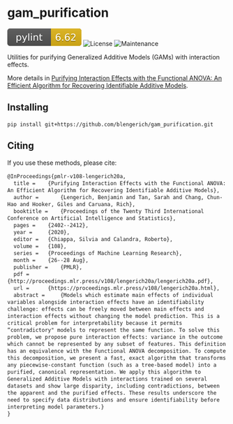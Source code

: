 # gam_purification
![pylint Score](pylint.svg)
![License](https://img.shields.io/github/license/blengerich/gam_purification.svg?style=flat-square)
![Maintenance](https://img.shields.io/maintenance/yes/2022?style=flat-square)

Utilities for purifying Generalized Additive Models (GAMs) with interaction effects.



More details in [Purifying Interaction Effects with the Functional ANOVA: An Efficient Algorithm for Recovering Identifiable Additive Models](http://proceedings.mlr.press/v108/lengerich20a.html).

## Installing
```
pip install git+https://github.com/blengerich/gam_purification.git
```


## Citing
If you use these methods, please cite:
```
@InProceedings{pmlr-v108-lengerich20a,
  title = 	 {Purifying Interaction Effects with the Functional ANOVA: An Efficient Algorithm for Recovering Identifiable Additive Models},
  author =       {Lengerich, Benjamin and Tan, Sarah and Chang, Chun-Hao and Hooker, Giles and Caruana, Rich},
  booktitle = 	 {Proceedings of the Twenty Third International Conference on Artificial Intelligence and Statistics},
  pages = 	 {2402--2412},
  year = 	 {2020},
  editor = 	 {Chiappa, Silvia and Calandra, Roberto},
  volume = 	 {108},
  series = 	 {Proceedings of Machine Learning Research},
  month = 	 {26--28 Aug},
  publisher =    {PMLR},
  pdf = 	 {http://proceedings.mlr.press/v108/lengerich20a/lengerich20a.pdf},
  url = 	 {https://proceedings.mlr.press/v108/lengerich20a.html},
  abstract = 	 {Models which estimate main effects of individual variables alongside interaction effects have an identifiability challenge: effects can be freely moved between main effects and interaction effects without changing the model prediction. This is a critical problem for interpretability because it permits “contradictory" models to represent the same function. To solve this problem, we propose pure interaction effects: variance in the outcome which cannot be represented by any subset of features. This definition has an equivalence with the Functional ANOVA decomposition. To compute this decomposition, we present a fast, exact algorithm that transforms any piecewise-constant function (such as a tree-based model) into a purified, canonical representation. We apply this algorithm to Generalized Additive Models with interactions trained on several datasets and show large disparity, including contradictions, between the apparent and the purified effects. These results underscore the need to specify data distributions and ensure identifiability before interpreting model parameters.}
}
```
